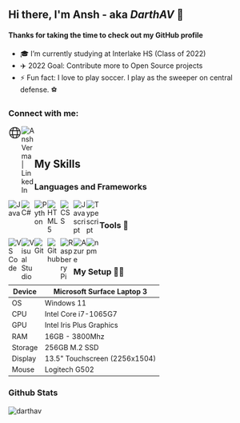 ## Hi there, I'm Ansh - aka *DarthAV* 👋 

#### Thanks for taking the time to check out my GitHub profile

- 🎓 I’m currently studying at Interlake HS (Class of 2022)
- ✈️ 2022 Goal: Contribute more to Open Source projects
- ⚡ Fun fact: I love to play soccer. I play as the sweeper on central defense.  ⚽


### Connect with me:
[<img align="left" alt="www.anshverma.com" width="26px" src="https://github.com/microsoft/fluentui-system-icons/blob/master/assets/Globe/SVG/ic_fluent_globe_32_regular.svg"/>][website]
[<img align="left" alt="Ansh Verma | LinkedIn" width="26px" src="https://cdn.jsdelivr.net/gh/devicons/devicon/icons/linkedin/linkedin-original.svg"/>][linkedin]

<br>
<br>

## My Skills

### Languages and Frameworks
<img align="left" alt="Java" width="26px" src="https://cdn.jsdelivr.net/gh/devicons/devicon/icons/java/java-original.svg" />
<img align="left" alt="C#" width="26px" src="https://cdn.jsdelivr.net/gh/devicons/devicon/icons/csharp/csharp-original.svg"/>
<img align="left" alt="Python" width="26px" src="https://cdn.jsdelivr.net/gh/devicons/devicon/icons/python/python-original.svg"/>
<img align="left" alt="HTML5" width="26px" src="https://cdn.jsdelivr.net/gh/devicons/devicon/icons/html5/html5-original.svg"/> 
<img align="left" alt="CSS" width="26px" src="https://cdn.jsdelivr.net/gh/devicons/devicon/icons/css3/css3-original.svg"/> 
<img align="left" alt="Javascript" width="26px" src="https://cdn.jsdelivr.net/gh/devicons/devicon/icons/javascript/javascript-original.svg"/>
<img align="left" alt="Typescript" width="26px" src="https://cdn.jsdelivr.net/gh/devicons/devicon/icons/typescript/typescript-original.svg"/>
<br>

### Tools 🔨
<img align="left" alt="VS Code" width="26px" src="https://cdn.jsdelivr.net/gh/devicons/devicon/icons/vscode/vscode-original.svg"/>
<img align="left" alt="Visual Studio" width="26px" src="https://cdn.jsdelivr.net/gh/devicons/devicon/icons/visualstudio/visualstudio-plain.svg"/>
<img align="left" alt="Git" width="26px" src="https://cdn.jsdelivr.net/gh/devicons/devicon/icons/git/git-original.svg"/>
<img align="left" alt="Github" width="26px" src="https://cdn.jsdelivr.net/gh/devicons/devicon/icons/github/github-original.svg"/>
<img align="left" alt="Raspberry Pi" width="26px" src="https://cdn.jsdelivr.net/gh/devicons/devicon/icons/raspberrypi/raspberrypi-original.svg"/>
<img align="left" alt="Azure" width="26px" src="https://cdn.jsdelivr.net/gh/devicons/devicon/icons/azure/azure-original.svg"/>
<img align="left" alt="npm" width="26px" src="https://cdn.jsdelivr.net/gh/devicons/devicon/icons/npm/npm-original-wordmark.svg"/>
<br>
<br>

### My Setup 🧑‍💻
| Device  	| Microsoft Surface Laptop 3    	|
|---------	|-------------------------------	|
| OS      	| Windows 11                    	|
| CPU     	| Intel Core i7-1065G7          	|
| GPU     	| Intel Iris Plus Graphics      	|
| RAM     	| 16GB - 3800Mhz                	|
| Storage 	| 256GB M.2 SSD                 	|
| Display 	| 13.5" Touchscreen (2256x1504) 	|
| Mouse 		| Logitech G502 								 	|


### Github Stats 
<img align="center" src="https://github-readme-stats.vercel.app/api?username=darthav&count_private=true&show_icons=true&locale=en" alt="darthav" />



[website]: https://www.anshverma.com
[linkedin]: https://linkedin.com/in/verma-ansh
